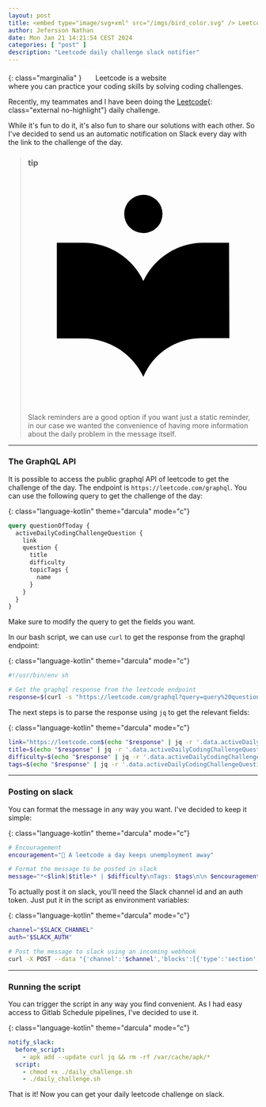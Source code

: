 ```yaml
---
layout: post
title: <embed type="image/svg+xml" src="/imgs/bird_color.svg" /> Leetcode daily challenge slack notifier
author: Jefersson Nathan
date: Mon Jan 21 14:21:54 CEST 2024
categories: [ "post" ]
description: "Leetcode daily challenge slack notifier"
---
```


{: class="marginalia" }
<span><embed type="image/svg+xml" src="/imgs/light_bulb_color.svg" width="20" height="20" /> Leetcode is a website<br /> where you can practice your coding skills by solving coding challenges.</span>

Recently, my teammates and I have been doing the [Leetcode](https://leetcode.com/){: class="external no-highlight"} daily challenge.

While it's fun to do it, it's also fun to share our solutions with each other. So I've decided to send us an automatic notification on Slack every day with the link to the challenge of the day.

<blockquote class="prompt">
    <h3 class="a11y-title">tip</h3>
    <div class="prompt__wrapper prompt__wrapper--type-tip" data-test="prompt">
        <svg viewBox="0 0 24 24" class="wt-icon wt-icon_size_m prompt__icon"><circle cx="12.042" cy="4" r="2"></circle><path d="M18.339 7a6.982 6.982 0 0 0-6.3 4 6.982 6.982 0 0 0-6.3-4H3v10h2.739a6.983 6.983 0 0 1 6.3 4 6.582 6.582 0 0 1 6-4.033h2.994L21 7z"></path></svg>
        <div class="prompt__content">
            <p>Slack reminders are a good option if you want just a static reminder,
            in our case we wanted the convenience of having more information about
            the daily problem in the message itself.
            </p>
        </div>
    </div>
</blockquote>

---

### The GraphQL API

It is possible to access the public graphql API of leetcode to get the challenge of the day.
The endpoint is `https://leetcode.com/graphql`. You can use the following query to get the
challenge of the day:

{: class="language-kotlin" theme="darcula" mode="c"}
```graphql
query questionOfToday {
  activeDailyCodingChallengeQuestion {
    link
    question {
      title
      difficulty
      topicTags {
        name
      }
    }
  }
}
```

Make sure to modify the query to get the fields you want.

In our bash script, we can use `curl` to get the response from the graphql endpoint:

{: class="language-kotlin" theme="darcula" mode="c"}
```bash
#!/usr/bin/env sh

# Get the graphql response from the leetcode endpoint
response=$(curl -s "https://leetcode.com/graphql?query=query%20questionOfToday%7BactiveDailyCodingChallengeQuestion%20%7B%20link%20%20question%20%7Btitle%20difficulty%20topicTags%20%7Bname%7D%7D%7D%7D")
```

The next steps is to parse the response using `jq` to get the relevant fields:

{: class="language-kotlin" theme="darcula" mode="c"}
```bash
link="https://leetcode.com$(echo "$response" | jq -r '.data.activeDailyCodingChallengeQuestion.link')"
title=$(echo "$response" | jq -r '.data.activeDailyCodingChallengeQuestion.question.title')
difficulty=$(echo "$response" | jq -r '.data.activeDailyCodingChallengeQuestion.question.difficulty')
tags=$(echo "$response" | jq -r '.data.activeDailyCodingChallengeQuestion.question.topicTags[].name' | paste -sd ", " -)
```

---

### Posting on slack

You can format the message in any way you want. I've decided to keep it simple:

{: class="language-kotlin" theme="darcula" mode="c"}
```bash
# Encouragement
encouragement="💫 A leetcode a day keeps unemployment away"

# Format the message to be posted in slack
message="*<$link|$title>* | $difficulty\nTags: $tags\n\n $encouragement"
```

To actually post it on slack, you'll need the Slack channel id and an auth token.
Just put it in the script as environment variables:

{: class="language-kotlin" theme="darcula" mode="c"}
```bash
channel="$SLACK_CHANNEL"
auth="$SLACK_AUTH"

# Post the message to slack using an incoming webhook
curl -X POST --data "{'channel':'$channel','blocks':[{'type':'section','text':{'type':'mrkdwn','text':'$message'}}]}" -H "Authorization: Bearer $auth" -H "Content-type: application/json" https://slack.com/api/chat.postMessage
```

---

### Running the script

You can trigger the script in any way you find convenient. As I had easy access to
Gitlab Schedule pipelines, I've decided to use it.

{: class="language-kotlin" theme="darcula" mode="c"}
```yaml
notify_slack:
  before_script:
    - apk add --update curl jq && rm -rf /var/cache/apk/*
  script:
    - chmod +x ./daily_challenge.sh
    - ./daily_challenge.sh
```

That is it! Now you can get your daily leetcode challenge on slack.


